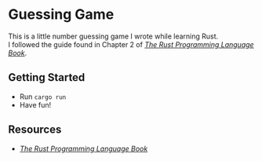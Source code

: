 # Guessing Game

This is a little number guessing game I wrote while learning Rust.   
I followed the guide found in Chapter 2 of [_The Rust Programming Language Book_](https://doc.rust-lang.org/book/ch02-00-guessing-game-tutorial.html).  

## Getting Started  

- Run `cargo run`
- Have fun!  

## Resources  

- [_The Rust Programming Language Book_](https://doc.rust-lang.org/book/ch02-00-guessing-game-tutorial.html)

